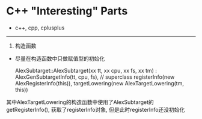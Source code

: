 # C++ "Interesting" Parts

- c++, cpp, cplusplus

------

1. 构造函数
  - 尽量在构造函数中只做赋值型的初始化


    AlexSubtarget::AlexSubtarget(xx tt, xx cpu, xx fs, xx tm) :
        AlexGenSubtargetInfo(tt, cpu, fs), // superclass
        registerInfo(new AlexRegisterInfo(this)),
        targetLowering(new AlexTargetLowering(tm, this))

  其中AlexTargetLowering的构造函数中使用了AlexSubtarget的getRegisterInfo(),
  获取了registerInfo对象, 但是此时registerInfo还没初始化
